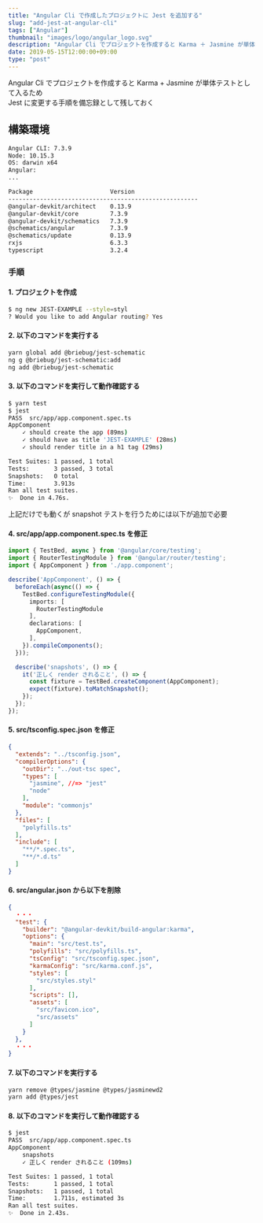 ```yaml
---
title: "Angular Cli で作成したプロジェクトに Jest を追加する"
slug: "add-jest-at-angular-cli"
tags: ["Angular"]
thumbnail: "images/logo/angular_logo.svg"
description: "Angular Cli でプロジェクトを作成すると Karma ＋ Jasmine が単体テストとして入るため Jest に変更する手順を備忘録として残しておく"
date: 2019-05-15T12:00:00+09:00
type: "post"
---
```


Angular Cli でプロジェクトを作成すると Karma + Jasmine が単体テストとして入るため  
Jest に変更する手順を備忘録として残しておく

## 構築環境

```bash
Angular CLI: 7.3.9
Node: 10.15.3
OS: darwin x64
Angular:
...

Package                      Version
------------------------------------------------------
@angular-devkit/architect    0.13.9
@angular-devkit/core         7.3.9
@angular-devkit/schematics   7.3.9
@schematics/angular          7.3.9
@schematics/update           0.13.9
rxjs                         6.3.3
typescript                   3.2.4
```

### 手順

#### 1. プロジェクトを作成

```bash
$ ng new JEST-EXAMPLE --style=styl
? Would you like to add Angular routing? Yes
```

#### 2. 以下のコマンドを実行する

```bash
yarn global add @briebug/jest-schematic
ng g @briebug/jest-schematic:add
ng add @briebug/jest-schematic
```

#### 3. 以下のコマンドを実行して動作確認する

```bash
$ yarn test
$ jest
PASS  src/app/app.component.spec.ts
AppComponent
    ✓ should create the app (89ms)
    ✓ should have as title 'JEST-EXAMPLE' (28ms)
    ✓ should render title in a h1 tag (29ms)

Test Suites: 1 passed, 1 total
Tests:       3 passed, 3 total
Snapshots:   0 total
Time:        3.913s
Ran all test suites.
✨  Done in 4.76s.
```

上記だけでも動くが snapshot テストを行うためには以下が追加で必要

#### 4. src/app/app.component.spec.ts を修正

```ts
import { TestBed, async } from '@angular/core/testing';
import { RouterTestingModule } from '@angular/router/testing';
import { AppComponent } from './app.component';

describe('AppComponent', () => {
  beforeEach(async(() => {
    TestBed.configureTestingModule({
      imports: [
        RouterTestingModule
      ],
      declarations: [
        AppComponent,
      ],
    }).compileComponents();
  }));

  describe('snapshots', () => {
    it('正しく render されること', () => {
      const fixture = TestBed.createComponent(AppComponent);
      expect(fixture).toMatchSnapshot();
    });
  });
});
```

#### 5. src/tsconfig.spec.json を修正

```json
{
  "extends": "../tsconfig.json",
  "compilerOptions": {
    "outDir": "../out-tsc spec",
    "types": [
      "jasmine", //=> "jest"
      "node"
    ],
    "module": "commonjs"
  },
  "files": [
    "polyfills.ts"
  ],
  "include": [
    "**/*.spec.ts",
    "**/*.d.ts"
  ]
}
```

#### 6. src/angular.json から以下を削除

```json
{
  ・・・
  "test": {
    "builder": "@angular-devkit/build-angular:karma",
    "options": {
      "main": "src/test.ts",
      "polyfills": "src/polyfills.ts",
      "tsConfig": "src/tsconfig.spec.json",
      "karmaConfig": "src/karma.conf.js",
      "styles": [
        "src/styles.styl"
      ],
      "scripts": [],
      "assets": [
        "src/favicon.ico",
        "src/assets"
      ]
    }
  },
  ・・・
}
```

#### 7. 以下のコマンドを実行する

```bash
yarn remove @types/jasmine @types/jasminewd2
yarn add @types/jest
```

#### 8. 以下のコマンドを実行して動作確認する

```bash
$ jest
PASS  src/app/app.component.spec.ts
AppComponent
    snapshots
    ✓ 正しく render されること (109ms)

Test Suites: 1 passed, 1 total
Tests:       1 passed, 1 total
Snapshots:   1 passed, 1 total
Time:        1.711s, estimated 3s
Ran all test suites.
✨  Done in 2.43s.
```
